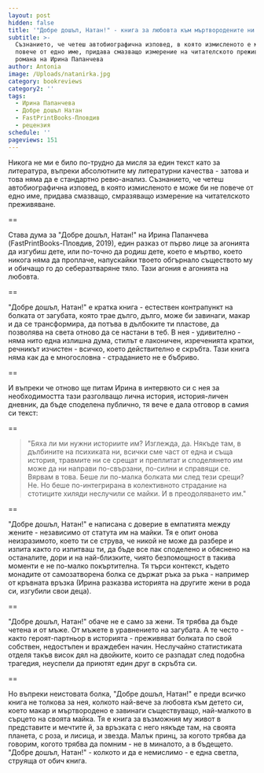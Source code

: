 ```yaml
---
layout: post
hidden: false
title: '"Добре дошъл, Натан!" - книга за любовта към мъртвородените ни деца'
subtitle: >-
  Съзнанието, че четеш автобиографична изповед, в която измисленото е може би не
  повече от едно име, придава смазващо измерение на читателското преживяване от
  романа на Ирина Папанчева
author: Antonia
image: /Uploads/natanirka.jpg
category: bookreviews
category2: ''
tags:
  - Ирина Папанчева
  - Добре дошъл Натан
  - FastPrintBooks-Пловдив
  - рецензия
schedule: ''
pageviews: 151
---
```

Никога не ми е било по-трудно да мисля за един текст като за литература, въпреки абсолютните му литературни качества - затова и това няма да е стандартно ревю-анализ. Съзнанието, че четеш автобиографична изповед, в която измисленото е може би не повече от едно име, придава смазващо, смразяващо измерение на читателското преживяване. 

\==

Става дума за "Добре дошъл, Натан!" на Ирина Папанчева (FastPrintBooks-Пловдив, 2019), един разказ от първо лице за агонията да изгубиш дете, или по-точно да родиш дете, което е мъртво, което никога няма да проплаче, напускайки твоето обгърнало съществото му и обичащо го до себеразтваряне тяло. Тази агония е агонията на любовта.

\==

"Добре дошъл, Натан!" е кратка книга - естествен контрапункт на болката от загубата, която трае дълго, дълго, може би завинаги, макар и да се трансформира, да потъва в дълбоките ти пластове, да позволява на света отново да се настани в теб. В нея - удивително - няма нито една излишна дума, стилът е лаконичен, изреченията кратки, речникът изчистен - всичко, което действително е скръбта. Тази книга няма как да е многословна - страданието не е бъбриво. 

\==

И въпреки че отново ще питам Ирина в интервюто си с нея за необходимостта тази разголващо лична история, история-личен дневник, да бъде споделена публично, тя вече е дала отговор в самия си текст:  

\==

> "Бяха ли ми нужни историите им? Изглежда, да. Някъде там, в дълбините на психиката ни, всички сме част от една и съща история, травмите ни се срещат и преплитат и споделянето им може да ни направи по-свързани, по-силни и справящи се. Вярвам в това. Беше ли по-малка болката ми след тези срещи? Не. Но беше по-интегрирана в колективното страдание на стотиците хиляди неслучили се майки. И в преодоляването им."

\==

"Добре дошъл, Натан!" е написана с доверие в емпатията между жените - независимо от статута им на майки. Тя е опит онова неизразимото, което ти се струва, че никой не може да разбере и изпита както го изпитваш ти, да бъде все пак споделено и обяснено на останалите, дори и на най-близките, чиято безпомощност в такива моменти е не по-малко покъртителна. Тя търси контекст, където монадите от самозатворена болка се държат ръка за ръка - например от кръвната връзка (Ирина разказва историята на другите жени в рода си, изгубили свои деца).

\==

"Добре дошъл, Натан!" обаче не е само за жени. Тя трябва да бъде четена и от мъже. От мъжете в уравнението на загубата. А те често - както героят-партньор в историята - преживяват болката по свой собствен, недостъпен и враждебен начин. Неслучайно статистиката отделя такъв висок дял на двойките, които се разпадат след подобна трагедия, неуспели да приютят един друг в скръбта си. 

\==

Но въпреки неистовата болка, "Добре дошъл, Натан!" е преди всичко книга не толкова за нея, колкото най-вече за любовта към детето си, което макар и мъртвородено е завинаги съществуващо, най-малкото в сърцето на своята майка. Тя е книга за възможния му живот в представите и мечтите й, за връзката с него някъде там, на своята планета, с роза, и лисица, и звезда. Малък принц, за когото трябва да говорим, когото трябва да помним - не в миналото, а в бъдещето. "Добре дошъл, Натан!" - колкото и да е немислимо - е една светла, струяща от обич книга.